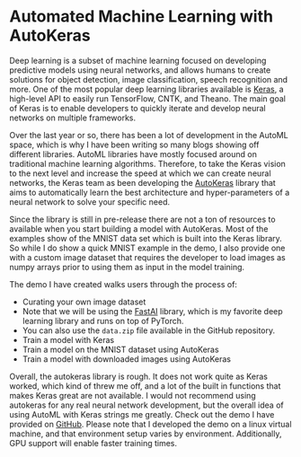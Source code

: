 # Automated Machine Learning with AutoKeras

Deep learning is a subset of machine learning focused on developing predictive models using neural networks, and allows humans to create solutions for object detection, image classification, speech recognition and more. One of the most popular deep learning libraries available is [Keras](https://keras.io), a high-level API to easily run TensorFlow, CNTK, and Theano. The main goal of Keras is to enable developers to quickly iterate and develop neural networks on multiple frameworks. 

Over the last year or so, there has been a lot of development in the AutoML space, which is why I have been writing so many blogs showing off different libraries. AutoML libraries have mostly focused around on traditional machine learning algorithms. Therefore, to take the Keras vision to the next level and increase the speed at which we can create neural networks, the Keras team as been developing the [AutoKeras](https://autokeras.com) library that aims to automatically learn the best architecture and hyper-parameters of a neural network to solve your specific need. 

Since the library is still in pre-release there are not a ton of resources to available when you start building a model with AutoKeras. Most of the examples show of the MNIST data set which is built into the Keras library. So while I do show a quick MNIST example in the demo, I also provide one with a custom image dataset that requires the developer to load images as numpy arrays prior to using them as input in the model training.

The demo I have created walks users through the process of:
- Curating your own image dataset
- Note that we will be using the [FastAI](https://www.fast.ai/) library, which is my favorite deep learning library and runs on top of PyTorch.
- You can also use the `data.zip` file available in the GitHub repository. 
- Train a model with Keras
- Train a model on the MNIST dataset using AutoKeras
- Train a model with downloaded images using AutoKeras


Overall, the autokeras library is rough. It does not work quite as Keras worked, which kind of threw me off, and a lot of the built in functions that makes Keras great are not available. I would not recommend using autokeras for any real neural network development, but the overall idea of using AutoML with Keras strings me greatly. Check out the demo I have provided on [GitHub](https://github.com/ryanchynoweth44/AutoMLExamples/blob/master/AutoKeras/demo/00_EnvironmentSetup.md). Please note that I developed the demo on a linux virtual machine, and that environment setup varies by environment. Additionally, GPU support will enable faster training times. 





